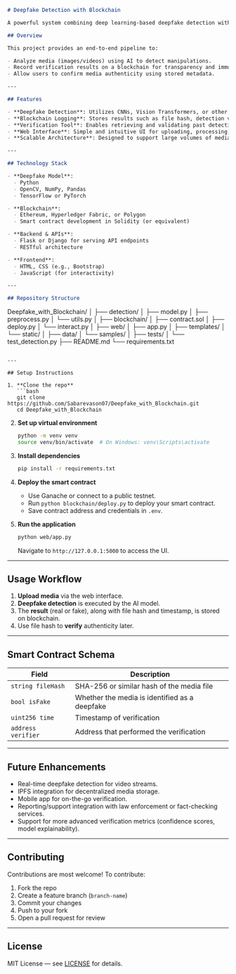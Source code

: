 
```markdown
# Deepfake Detection with Blockchain

A powerful system combining deep learning-based deepfake detection with blockchain technology for tamper-proof verification.

## Overview

This project provides an end-to-end pipeline to:

- Analyze media (images/videos) using AI to detect manipulations.
- Record verification results on a blockchain for transparency and immutability.
- Allow users to confirm media authenticity using stored metadata.

---

## Features

- **Deepfake Detection**: Utilizes CNNs, Vision Transformers, or other deep learning models.
- **Blockchain Logging**: Stores results such as file hash, detection verdict, verifier identity, and timestamp in a secure and immutable ledger.
- **Verification Tool**: Enables retrieving and validating past detection records using file hashes.
- **Web Interface**: Simple and intuitive UI for uploading, processing, and verifying media.
- **Scalable Architecture**: Designed to support large volumes of media and extendable for added features.

---

## Technology Stack

- **Deepfake Model**:
  - Python
  - OpenCV, NumPy, Pandas
  - TensorFlow or PyTorch

- **Blockchain**:
  - Ethereum, Hyperledger Fabric, or Polygon
  - Smart contract development in Solidity (or equivalent)

- **Backend & APIs**:
  - Flask or Django for serving API endpoints
  - RESTful architecture

- **Frontend**:
  - HTML, CSS (e.g., Bootstrap)
  - JavaScript (for interactivity)

---

## Repository Structure

```

Deepfake\_with\_Blockchain/
│
├── detection/
│   ├── model.py
│   ├── preprocess.py
│   └── utils.py
│
├── blockchain/
│   ├── contract.sol
│   ├── deploy.py
│   └── interact.py
│
├── web/
│   ├── app.py
│   ├── templates/
│   └── static/
│
├── data/
│   └── samples/
│
├── tests/
│   └── test\_detection.py
├── README.md
└── requirements.txt

````

---

## Setup Instructions

1. **Clone the repo**  
   ```bash
   git clone https://github.com/Sabarevason07/Deepfake_with_Blockchain.git
   cd Deepfake_with_Blockchain
````

2. **Set up virtual environment**

   ```bash
   python -m venv venv
   source venv/bin/activate  # On Windows: venv\Scripts\activate
   ```

3. **Install dependencies**

   ```bash
   pip install -r requirements.txt
   ```

4. **Deploy the smart contract**

   * Use Ganache or connect to a public testnet.
   * Run `python blockchain/deploy.py` to deploy your smart contract.
   * Save contract address and credentials in `.env`.

5. **Run the application**

   ```bash
   python web/app.py
   ```

   Navigate to `http://127.0.0.1:5000` to access the UI.

---

## Usage Workflow

1. **Upload media** via the web interface.
2. **Deepfake detection** is executed by the AI model.
3. The **result** (real or fake), along with file hash and timestamp, is stored on blockchain.
4. Use file hash to **verify** authenticity later.

---

## Smart Contract Schema

| Field              | Description                                   |
| ------------------ | --------------------------------------------- |
| `string fileHash`  | SHA-256 or similar hash of the media file     |
| `bool isFake`      | Whether the media is identified as a deepfake |
| `uint256 time`     | Timestamp of verification                     |
| `address verifier` | Address that performed the verification       |

---

## Future Enhancements

* Real-time deepfake detection for video streams.
* IPFS integration for decentralized media storage.
* Mobile app for on-the-go verification.
* Reporting/support integration with law enforcement or fact-checking services.
* Support for more advanced verification metrics (confidence scores, model explainability).

---

## Contributing

Contributions are most welcome! To contribute:

1. Fork the repo
2. Create a feature branch (`branch-name`)
3. Commit your changes
4. Push to your fork
5. Open a pull request for review

---

## License

MIT License — see [LICENSE](LICENSE) for details.

```
